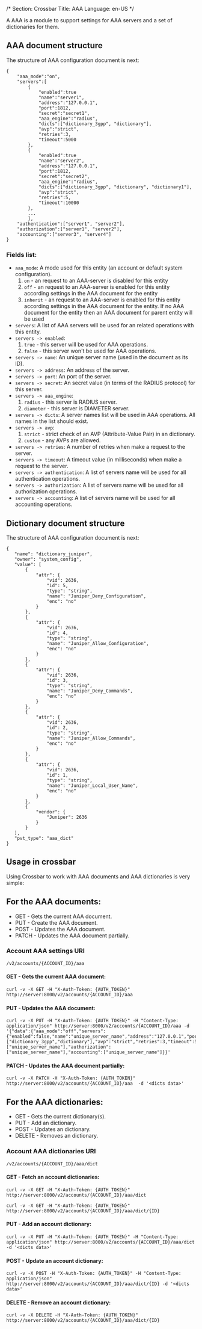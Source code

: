 /*
Section: Crossbar
Title: AAA
Language: en-US
*/

A AAA is a module to support settings for AAA servers and a set of dictionaries for them.

## AAA document structure

The structure of AAA configuration document is next:

    {
        "aaa_mode":"on",
        "servers":[
            {
                "enabled":true
                "name":"server1",
                "address":"127.0.0.1",
                "port":1812,
                "secret":"secret1",
                "aaa_engine":"radius",
                "dicts":["dictionary_3gpp", "dictionary"],
                "avp":"strict",
                "retries":3,
                "timeout":5000
            },
            {
                "enabled":true
                "name":"server2",
                "address":"127.0.0.1",
                "port":1812,
                "secret":"secret2",
                "aaa_engine":"radius",
                "dicts":["dictionary_3gpp", "dictionary", "dictionary1"],
                "avp":"strict",
                "retries":5,
                "timeout":10000
            },
            ...
            ],
        "authentication":["server1", "server2"],
        "authorization":["server1", "server2"],
        "accounting":["server3", "server4"]
    }

### Fields list:

* `aaa_mode`: A mode used for this entity (an account or default system configuration).
    1. `on` - an request to an AAA-server is disabled for this entity
    2. `off` - an request to an AAA-server is enabled for this entity according settings in the AAA document for the entity
    3. `inherit` - an request to an AAA-server is enabled for this entity according settings in the AAA document for the entity. If no AAA document for the entity then an AAA document for parent entity will be used
* `servers`: A list of AAA servers will be used for an related operations with this entity.
* `servers -> enabled`:
    1. `true` - this server will be used for AAA operations.
    2. `false` - this server won't be used for AAA operations.
* `servers -> name`: An unique server name (used in the document as its ID).
* `servers -> address`: An address of the server.
* `servers -> port`: An port of the server.
* `servers -> secret`: An secret value (in terms of the RADIUS protocol) for this server.
* `servers -> aaa_engine`:
    1. `radius` - this server is RADIUS server.
    2. `diameter` - this server is DIAMETER server.
* `servers -> dicts`: A server names list will be used in AAA operations. All names in the list should exist.
* `servers -> avp`:
    1. `strict` - strict check of an AVP (Attribute-Value Pair) in an dictionary.
    2. `custom` - any AVPs are allowed.
* `servers -> retries`: A number of retries when make a request to the server.
* `servers -> timeout`: A timeout value (in milliseconds) when make a request to the server.
* `servers -> authentication`: A list of servers name will be used for all authentication operations.
* `servers -> authorization`: A list of servers name will be used for all authorization operations.
* `servers -> accounting`: A list of servers name will be used for all accounting operations.

## Dictionary document structure

The structure of AAA configuration document is next:

    {
       "name": "dictionary_juniper",
       "owner": "system_config",
       "value": [
           {
               "attr": {
                   "vid": 2636,
                   "id": 5,
                   "type": "string",
                   "name": "Juniper_Deny_Configuration",
                   "enc": "no"
               }
           },
           {
               "attr": {
                   "vid": 2636,
                   "id": 4,
                   "type": "string",
                   "name": "Juniper_Allow_Configuration",
                   "enc": "no"
               }
           },
           {
               "attr": {
                   "vid": 2636,
                   "id": 3,
                   "type": "string",
                   "name": "Juniper_Deny_Commands",
                   "enc": "no"
               }
           },
           {
               "attr": {
                   "vid": 2636,
                   "id": 2,
                   "type": "string",
                   "name": "Juniper_Allow_Commands",
                   "enc": "no"
               }
           },
           {
               "attr": {
                   "vid": 2636,
                   "id": 1,
                   "type": "string",
                   "name": "Juniper_Local_User_Name",
                   "enc": "no"
               }
           },
           {
               "vendor": {
                   "Juniper": 2636
               }
           }
       ],
       "pvt_type": "aaa_dict"
    }

## Usage in crossbar

Using Crossbar to work with AAA documents and AAA dictionaries is very simple:

## For the AAA documents:

* GET - Gets the current AAA document.
* PUT - Create the AAA document.
* POST - Updates the AAA document.
* PATCH - Updates the AAA document partially.

### Account AAA settings URI

`/v2/accounts/{ACCOUNT_ID}/aaa`

#### GET - Gets the current AAA document:

    curl -v -X GET -H "X-Auth-Token: {AUTH_TOKEN}" http://server:8000/v2/accounts/{ACCOUNT_ID}/aaa

#### PUT - Updates the AAA document:

    curl -v -X PUT -H "X-Auth-Token: {AUTH_TOKEN}" -H "Content-Type: application/json" http://server:8000/v2/accounts/{ACCOUNT_ID}/aaa -d '{"data":{"aaa_mode":"off","servers":{"enabled":false,"name":"unique_server_name","address":"127.0.0.1","port":1812,"secret":"example_secret","aaa_engine":"radius","dicts":["dictionary_3gpp","dictionary"],"avp":"strict","retries":3,"timeout":5000},"authentication":["unique_server_name"],"authorization":["unique_server_name"],"accounting":["unique_server_name"]}}'

#### PATCH - Updates the AAA document partially:

    curl -v -X PATCH -H "X-Auth-Token: {AUTH_TOKEN}" http://server:8000/v2/accounts/{ACCOUNT_ID}/aaa  -d '<dicts data>'


## For the AAA dictionaries:

* GET - Gets the current dictionary(s).
* PUT - Add an dictionary.
* POST - Updates an dictionary.
* DELETE - Removes an dictionary.

### Account AAA dictionaries URI

`/v2/accounts/{ACCOUNT_ID}/aaa/dict`

#### GET - Fetch an account dictionaries:

    curl -v -X GET -H "X-Auth-Token: {AUTH_TOKEN}" http://server:8000/v2/accounts/{ACCOUNT_ID}/aaa/dict

    curl -v -X GET -H "X-Auth-Token: {AUTH_TOKEN}" http://server:8000/v2/accounts/{ACCOUNT_ID}/aaa/dict/{ID}

#### PUT - Add an account dictionary:

    curl -v -X PUT -H "X-Auth-Token: {AUTH_TOKEN}" -H "Content-Type: application/json" http://server:8000/v2/accounts/{ACCOUNT_ID}/aaa/dict -d '<dicts data>'

#### POST - Update an account dictionary:

    curl -v -X POST -H "X-Auth-Token: {AUTH_TOKEN}" -H "Content-Type: application/json" http://server:8000/v2/accounts/{ACCOUNT_ID}/aaa/dict/{ID} -d '<dicts data>'

#### DELETE - Remove an account dictionary:

    curl -v -X DELETE -H "X-Auth-Token: {AUTH_TOKEN}" http://server:8000/v2/accounts/{ACCOUNT_ID}/aaa/dict/{ID}
